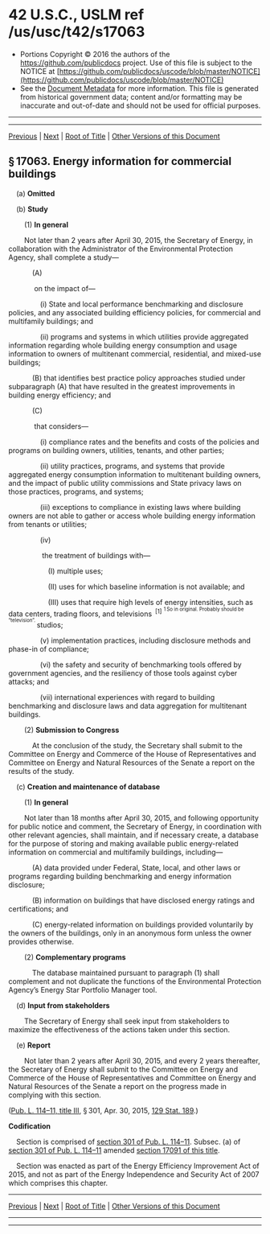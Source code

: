 ---
---

# 42 U.S.C., USLM ref /us/usc/t42/s17063

* Portions Copyright © 2016 the authors of the https://github.com/publicdocs project.
  Use of this file is subject to the NOTICE at [https://github.com/publicdocs/uscode/blob/master/NOTICE](https://github.com/publicdocs/uscode/blob/master/NOTICE)
* See the [Document Metadata](././../../../../..//README.md) for more information.
  This file is generated from historical government data; content and/or formatting may be inaccurate and out-of-date and should not be used for official purposes.

----------
----------

[Previous](./../../../../..//us/usc/t42/ch152/schIII/m__us_usc_t42_s17062.md) | [Next](./../../../../..//us/usc/t42/ch152/schIII/ptA/m__us_usc_t42_ch152_schIII_ptA.md) | [Root of Title](./../../../../../) | [Other Versions of this Document](https://publicdocs.github.io/go/links?ns=uslm&ref=%2Fus%2Fusc%2Ft42%2Fs17063)

## § 17063. Energy information for commercial buildings

    (a) __Omitted__ 

    (b) __Study__ 

        (1) __In general__ 

        Not later than 2 years after April 30, 2015, the Secretary of Energy, in collaboration with the Administrator of the Environmental Protection Agency, shall complete a study—

            (A)

             on the impact of—

                (i) State and local performance benchmarking and disclosure policies, and any associated building efficiency policies, for commercial and multifamily buildings; and

                (ii) programs and systems in which utilities provide aggregated information regarding whole building energy consumption and usage information to owners of multitenant commercial, residential, and mixed-use buildings;

            (B) that identifies best practice policy approaches studied under subparagraph (A) that have resulted in the greatest improvements in building energy efficiency; and

            (C)

             that considers—

                (i) compliance rates and the benefits and costs of the policies and programs on building owners, utilities, tenants, and other parties;

                (ii) utility practices, programs, and systems that provide aggregated energy consumption information to multitenant building owners, and the impact of public utility commissions and State privacy laws on those practices, programs, and systems;

                (iii) exceptions to compliance in existing laws where building owners are not able to gather or access whole building energy information from tenants or utilities;

                (iv)

                 the treatment of buildings with—

                    (I) multiple uses;

                    (II) uses for which baseline information is not available; and

                    (III) uses that require high levels of energy intensities, such as data centers, trading floors, and televisions  <sup>\[1\]</sup>  <sup><sup> 1 So in original. Probably should be “television”. </sup></sup>  studios;

                (v) implementation practices, including disclosure methods and phase-in of compliance;

                (vi) the safety and security of benchmarking tools offered by government agencies, and the resiliency of those tools against cyber attacks; and

                (vii) international experiences with regard to building benchmarking and disclosure laws and data aggregation for multitenant buildings.

        (2) __Submission to Congress__ 

            At the conclusion of the study, the Secretary shall submit to the Committee on Energy and Commerce of the House of Representatives and Committee on Energy and Natural Resources of the Senate a report on the results of the study.

    (c) __Creation and maintenance of database__ 

        (1) __In general__ 

        Not later than 18 months after April 30, 2015, and following opportunity for public notice and comment, the Secretary of Energy, in coordination with other relevant agencies, shall maintain, and if necessary create, a database for the purpose of storing and making available public energy-related information on commercial and multifamily buildings, including—

            (A) data provided under Federal, State, local, and other laws or programs regarding building benchmarking and energy information disclosure;

            (B) information on buildings that have disclosed energy ratings and certifications; and

            (C) energy-related information on buildings provided voluntarily by the owners of the buildings, only in an anonymous form unless the owner provides otherwise.

        (2) __Complementary programs__ 

            The database maintained pursuant to paragraph (1) shall complement and not duplicate the functions of the Environmental Protection Agency’s Energy Star Portfolio Manager tool.

    (d) __Input from stakeholders__ 

        The Secretary of Energy shall seek input from stakeholders to maximize the effectiveness of the actions taken under this section.

    (e) __Report__ 

        Not later than 2 years after April 30, 2015, and every 2 years thereafter, the Secretary of Energy shall submit to the Committee on Energy and Commerce of the House of Representatives and Committee on Energy and Natural Resources of the Senate a report on the progress made in complying with this section.

([Pub. L. 114–11, title III][/us/pl/114/11/tIII], § 301, Apr. 30, 2015, [129 Stat. 189][/us/stat/129/189].)

 __Codification__ 

    Section is comprised of [section 301 of Pub. L. 114–11][/us/pl/114/11/s301]. Subsec. (a) of [section 301 of Pub. L. 114–11][/us/pl/114/11/s301] amended [section 17091 of this title][/us/usc/t42/s17091].

    Section was enacted as part of the Energy Efficiency Improvement Act of 2015, and not as part of the Energy Independence and Security Act of 2007 which comprises this chapter.

----------

[Previous](./../../../../..//us/usc/t42/ch152/schIII/m__us_usc_t42_s17062.md) | [Next](./../../../../..//us/usc/t42/ch152/schIII/ptA/m__us_usc_t42_ch152_schIII_ptA.md) | [Root of Title](./../../../../../) | [Other Versions of this Document](https://publicdocs.github.io/go/links?ns=uslm&ref=%2Fus%2Fusc%2Ft42%2Fs17063)

----------
----------

[/us/pl/114/11/tIII]: https://publicdocs.github.io/go/links?ns=uslm&ref=%2Fus%2Fpl%2F114%2F11%2FtIII
[/us/stat/129/189]: https://publicdocs.github.io/go/links?ns=uslm&ref=%2Fus%2Fstat%2F129%2F189
[/us/pl/114/11/s301]: https://publicdocs.github.io/go/links?ns=uslm&ref=%2Fus%2Fpl%2F114%2F11%2Fs301
[/us/pl/114/11/s301]: https://publicdocs.github.io/go/links?ns=uslm&ref=%2Fus%2Fpl%2F114%2F11%2Fs301
[/us/usc/t42/s17091]: https://publicdocs.github.io/go/links?ns=uslm&ref=%2Fus%2Fusc%2Ft42%2Fs17091


